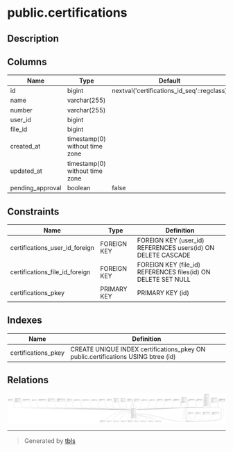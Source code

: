 # public.certifications

## Description

## Columns

| Name             | Type                           | Default                                    | Nullable | Parents                         |
| ---------------- | ------------------------------ | ------------------------------------------ | -------- | ------------------------------- |
| id               | bigint                         | nextval('certifications_id_seq'::regclass) | false    |                                 |
| name             | varchar(255)                   |                                            | false    |                                 |
| number           | varchar(255)                   |                                            | false    |                                 |
| user_id          | bigint                         |                                            | false    | [public.users](public.users.md) |
| file_id          | bigint                         |                                            | false    | [public.files](public.files.md) |
| created_at       | timestamp(0) without time zone |                                            | true     |                                 |
| updated_at       | timestamp(0) without time zone |                                            | true     |                                 |
| pending_approval | boolean                        | false                                      | false    |                                 |

## Constraints

| Name                           | Type        | Definition                                                    |
| ------------------------------ | ----------- | ------------------------------------------------------------- |
| certifications_user_id_foreign | FOREIGN KEY | FOREIGN KEY (user_id) REFERENCES users(id) ON DELETE CASCADE  |
| certifications_file_id_foreign | FOREIGN KEY | FOREIGN KEY (file_id) REFERENCES files(id) ON DELETE SET NULL |
| certifications_pkey            | PRIMARY KEY | PRIMARY KEY (id)                                              |

## Indexes

| Name                | Definition                                                                        |
| ------------------- | --------------------------------------------------------------------------------- |
| certifications_pkey | CREATE UNIQUE INDEX certifications_pkey ON public.certifications USING btree (id) |

## Relations

![er](public.certifications.svg)

---

> Generated by [tbls](https://github.com/k1LoW/tbls)

